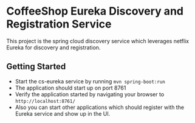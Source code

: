 # CoffeeShop Eureka Discovery and Registration Service
This project is the spring cloud discovery service which leverages netflix Eureka for discovery and registration.

## Getting Started
* Start the cs-eureka service by running `mvn spring-boot:run`
* The application should start up on port 8761
* Verify the application started by navigating your browser to `http://localhost:8761/`
* Also you can start other applications which should register with the Eureka service and show up in the UI.
